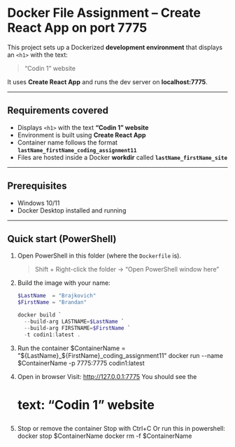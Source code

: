 # Docker File Assignment – Create React App on port 7775

This project sets up a Dockerized **development environment** that displays an `<h1>` with the text:

> “Codin 1” website

It uses **Create React App** and runs the dev server on **localhost:7775**.

---

## Requirements covered
- Displays `<h1>` with the text **“Codin 1” website**  
- Environment is built using **Create React App**  
- Container name follows the format **`lastName_firstName_coding_assignment11`**  
- Files are hosted inside a Docker **workdir** called **`lastName_firstName_site`**

---

## Prerequisites
- Windows 10/11  
- Docker Desktop installed and running  

---

## Quick start (PowerShell)

1. Open PowerShell in this folder (where the `Dockerfile` is).  
   > Shift + Right-click the folder → “Open PowerShell window here”

2. Build the image with your name:
   ```powershell
   $LastName  = "Brajkovich"
   $FirstName = "Brandan"

   docker build `
     --build-arg LASTNAME=$LastName `
     --build-arg FIRSTNAME=$FirstName `
     -t codin1:latest .
 3. Run the container
   $ContainerName = "${LastName}_${FirstName}_coding_assignment11"
   docker run --name $ContainerName -p 7775:7775 codin1:latest
 
 4. Open in browser
   Visit: http://127.0.0.1:7775
   You should see the <h1> text: “Codin 1” website

 5. Stop or remove the container
   Stop with Ctrl+C
    Or run this in powershell:
   docker stop $ContainerName
   docker rm -f $ContainerName
